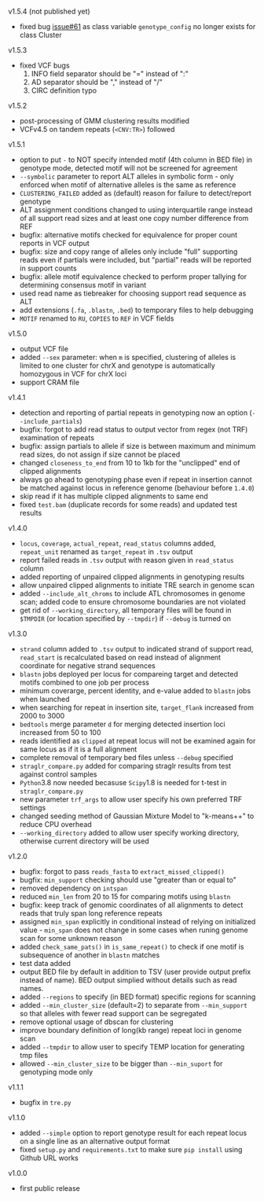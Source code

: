 v1.5.4 (not published yet)
- fixed bug [issue#61](https://github.com/bcgsc/straglr/issues/61) as class variable `genotype_config` no longer exists for class Cluster

v1.5.3
- fixed VCF bugs
    1. INFO field separator should be "=" instead of ":"
    2. AD separator should be "," instead of "/"
    3. CIRC definition typo

v1.5.2
- post-processing of GMM clustering results modified
- VCFv4.5 on tandem repeats (`<CNV:TR>`) followed

v1.5.1
- option to put `-` to NOT specify intended motif (4th column in BED file) in genotype mode, detected motif will not be screened for agreement
- `--symbolic` parameter to report ALT alleles in symbolic form - only enforced when motif of alternative alleles is the same as reference
- `CLUSTERING_FAILED` added as (default) reason for failure to detect/report genotype
- ALT assignment conditions changed to using interquartile range instead of all support read sizes and at least one copy number difference from REF
- bugfix: alternative motifs checked for equivalence for proper count reports in VCF output
- bugfix: size and copy range of alleles only include "full" supporting reads even if partials were included, but "partial" reads will be reported in support counts
- bugfix: allele motif equivalence checked to perform proper tallying for determining consensus motif in variant
- used read name as tiebreaker for choosing support read sequence as ALT
- add extensions (`.fa`, `.blastn`, `.bed`) to temporary files to help debugging
- `MOTIF` renamed to `RU`, `COPIES` to `REF` in VCF fields

v1.5.0
- output VCF file
- added `--sex` parameter: when `m` is specified, clustering of alleles is limited to one cluster for chrX and genotype is automatically homozygous in VCF for chrX loci
- support CRAM file

v1.4.1
- detection and reporting of partial repeats in genotyping now an option (`--include_partials`)
- bugfix: forgot to add read status to output vector from regex (not TRF) examination of repeats
- bugfix: assign partials to allele if size is between maximum and minimum read sizes, do not assign if size cannot be placed
- changed `closeness_to_end` from 10 to 1kb for the "unclipped" end of clipped alignments
- always go ahead to genotyping phase even if repeat in insertion cannot be matched against locus in reference genome (behaviour before `1.4.0`)
- skip read if it has multiple clipped alignments to same end
- fixed `test.bam` (duplicate records for some reads) and updated test results

v1.4.0
- `locus`, `coverage`, `actual_repeat`, `read_status` columns added, `repeat_unit` renamed as `target_repeat` in `.tsv` output
- report failed reads in `.tsv` output with reason given in `read_status` column
- added reporting of unpaired clipped alignments in genotyping results
- allow unpaired clipped alignments to initiate TRE search in genome scan
- added `--include_alt_chroms` to include ATL chromosomes in genome scan; added code to ensure chromosome boundaries are not violated
- get rid of `--working_directory`, all temporary files will be found in `$TMPDIR` (or location specified by `--tmpdir`) if `--debug` is turned on

v1.3.0
- `strand` column added to `.tsv` output to indicated strand of support read, `read_start` is recalculated based on read instead of alignment coordinate for negative strand sequences
- `blastn` jobs deployed per locus for compareing target and detected motifs combined to one job per process
- minimum coverarge, percent identity, and e-value added to `blastn` jobs when launched
- when searching for repeat in insertion site, `target_flank` increased from 2000 to 3000
- `bedtools` merge parameter `d` for merging detected insertion loci increased from 50 to 100
- reads identified as `clipped` at repeat locus will not be examined again for same locus as if it is a full alignment
- complete removal of temporary bed files unless `--debug` specified
- `straglr_compare.py` added for comparing straglr results from test against control samples
- `Python`3.8 now needed becasuse `Scipy`1.8 is needed for t-test in `straglr_compare.py`
- new parameter `trf_args` to allow user specify his own preferred TRF settings
- changed seeding method of Gaussian Mixture Model to "k-means++" to reduce CPU overhead
- `--working_directory` added to allow user specify working directory, otherwise current directory will be used

v1.2.0
- bugfix: forgot to pass `reads_fasta` to `extract_missed_clipped()`
- bugfix: `min_support` checking should use "greater than or equal to"
- removed dependency on `intspan`
- reduced `min_len` from 20 to 15 for comparing motifs using `blastn`
- bugfix: keep track of genomic coordinates of all alignments to detect reads that truly span long reference repeats
- assigned `min_span` explicitly in conditional instead of relying on initialized value - `min_span` does not change in some cases when runing genome scan for some unknown reason
- added `check_same_pats()` in `is_same_repeat()` to check if one motif is subsequence of another in `blastn` matches
- test data added
- output BED file by default in addition to TSV (user provide output prefix instead of name). BED output simplied without details such as read names.
- added `--regions` to specify (in BED format) specific regions for scanning
- added `--min_cluster_size` (default=2) to separate from `--min_support` so that alleles with fewer read support can be segregated
- remove optional usage of dbscan for clustering
- improve boundary definition of long(kb range) repeat loci in genome scan
- added `--tmpdir` to allow user to specify TEMP location for generating tmp files
- allowed `--min_cluster_size` to be bigger than `--min_suport` for genotyping mode only

v1.1.1
- bugfix in `tre.py`

v1.1.0
- added `--simple` option to report genotype result for each repeat locus on a single line as an alternative output format
- fixed `setup.py` and `requirements.txt` to make sure `pip install` using Github URL works

v1.0.0
- first public release
